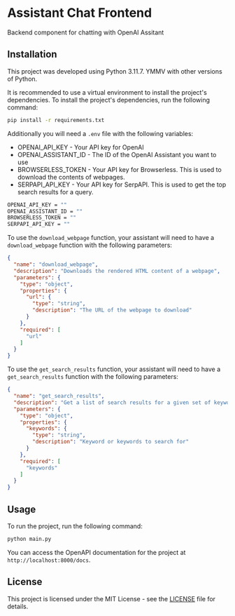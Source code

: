 # Assistant Chat Frontend

Backend component for chatting with OpenAI Assitant

## Installation

This project was developed using Python 3.11.7. YMMV with other versions of Python.

It is recommended to use a virtual environment to install the project's dependencies. To install the project's dependencies, run the following command:

```bash
pip install -r requirements.txt
```

Additionally you will need a `.env` file with the following variables:

- OPENAI_API_KEY - Your API key for OpenAI
- OPENAI_ASSISTANT_ID - The ID of the OpenAI Assistant you want to use
- BROWSERLESS_TOKEN - Your API key for Browserless. This is used to download the contents of webpages.
- SERPAPI_API_KEY - Your API key for SerpAPI. This is used to get the top search results for a query.

```bash
OPENAI_API_KEY = ""
OPENAI_ASSISTANT_ID = ""
BROWSERLESS_TOKEN = ""
SERPAPI_API_KEY = ""
```

To use the `download_webpage` function, your assistant will need to have a `download_webpage` function with the following parameters:

```JSON
{
  "name": "download_webpage",
  "description": "Downloads the rendered HTML content of a webpage",
  "parameters": {
    "type": "object",
    "properties": {
      "url": {
        "type": "string",
        "description": "The URL of the webpage to download"
      }
    },
    "required": [
      "url"
    ]
  }
}
```

To use the `get_search_results` function, your assistant will need to have a `get_search_results` function with the following parameters:

```JSON
{
  "name": "get_search_results",
  "description": "Get a list of search results for a given set of keywords. The search results will be in JSON format",
  "parameters": {
    "type": "object",
    "properties": {
      "keywords": {
        "type": "string",
        "description": "Keyword or keywords to search for"
      }
    },
    "required": [
      "keywords"
    ]
  }
}
```

## Usage

To run the project, run the following command:

```bash
python main.py
```

You can access the OpenAPI documentation for the project at `http://localhost:8000/docs`.

## License

This project is licensed under the MIT License - see the [LICENSE](LICENSE) file for details.
